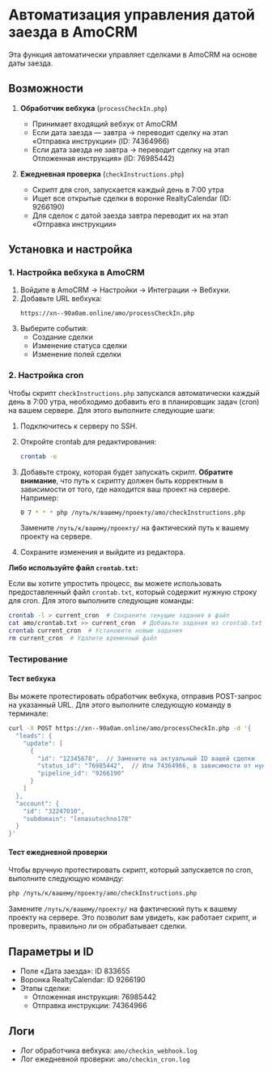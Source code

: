# Автоматизация управления датой заезда в AmoCRM

Эта функция автоматически управляет сделками в AmoCRM на основе даты заезда.

## Возможности

1. **Обработчик вебхука** (`processCheckIn.php`)
   - Принимает входящий вебхук от AmoCRM
   - Если дата заезда — завтра → переводит сделку на этап «Отправка инструкции» (ID: 74364966)
   - Если дата заезда не завтра → переводит сделку на этап Отложенная инструкция» (ID: 76985442)

2. **Ежедневная проверка** (`checkInstructions.php`)
   - Скрипт для cron, запускается каждый день в 7:00 утра
   - Ищет все открытые сделки в воронке RealtyCalendar (ID: 9266190)
   - Для сделок с датой заезда завтра переводит их на этап «Отправка инструкции»

## Установка и настройка

### 1. Настройка вебхука в AmoCRM

1. Войдите в AmoCRM → Настройки → Интеграции → Вебхуки.
2. Добавьте URL вебхука:
   ```
   https://xn--90a0am.online/amo/processCheckIn.php
   ```
3. Выберите события:
   - Создание сделки
   - Изменение статуса сделки
   - Изменение полей сделки

### 2. Настройка cron

Чтобы скрипт `checkInstructions.php` запускался автоматически каждый день в 7:00 утра, необходимо добавить его в планировщик задач (cron) на вашем сервере. Для этого выполните следующие шаги:

1. Подключитесь к серверу по SSH.
2. Откройте crontab для редактирования:
   ```bash
   crontab -e
   ```
3. Добавьте строку, которая будет запускать скрипт. **Обратите внимание**, что путь к скрипту должен быть корректным в зависимости от того, где находится ваш проект на сервере. Например:
   ```bash
   0 7 * * * php /путь/к/вашему/проекту/amo/checkInstructions.php
   ```
   Замените `/путь/к/вашему/проекту/` на фактический путь к вашему проекту на сервере.

4. Сохраните изменения и выйдите из редактора.

**Либо используйте файл `crontab.txt`:**

Если вы хотите упростить процесс, вы можете использовать предоставленный файл `crontab.txt`, который содержит нужную строку для cron. Для этого выполните следующие команды:

```bash
crontab -l > current_cron  # Сохраните текущие задания в файл
cat amo/crontab.txt >> current_cron  # Добавьте задания из crontab.txt
crontab current_cron  # Установите новые задания
rm current_cron  # Удалите временный файл
```

### Тестирование

#### Тест вебхука

Вы можете протестировать обработчик вебхука, отправив POST-запрос на указанный URL. Для этого выполните следующую команду в терминале:

```bash
curl -X POST https://xn--90a0am.online/amo/processCheckIn.php -d '{
  "leads": {
    "update": [
      {
        "id": "12345678",  // Замените на актуальный ID вашей сделки
        "status_id": "76985442",  // Или 74364966, в зависимости от нужного статуса
        "pipeline_id": "9266190"
      }
    ]
  },
  "account": {
    "id": "32247010",
    "subdomain": "lenasutochno178"
  }
}'
```

#### Тест ежедневной проверки

Чтобы вручную протестировать скрипт, который запускается по cron, выполните следующую команду:

```bash
php /путь/к/вашему/проекту/amo/checkInstructions.php
```

Замените `/путь/к/вашему/проекту/` на фактический путь к вашему проекту на сервере. Это позволит вам увидеть, как работает скрипт, и проверить, правильно ли он обрабатывает сделки.

## Параметры и ID

- Поле «Дата заезда»: ID 833655
- Воронка RealtyCalendar: ID 9266190
- Этапы сделки:
  - Отложенная инструкция: 76985442
  - Отправка инструкции: 74364966

## Логи

- Лог обработчика вебхука: `amo/checkin_webhook.log`
- Лог ежедневной проверки: `amo/checkin_cron.log` 